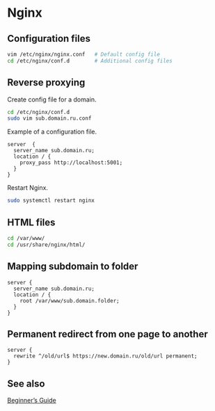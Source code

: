 # Nginx

## Configuration files

```sh
vim /etc/nginx/nginx.conf   # Default config file
cd /etc/nginx/conf.d        # Additional config files
```

## Reverse proxying

Create config file for a domain.

```sh
cd /etc/nginx/conf.d
sudo vim sub.domain.ru.conf
```

Example of a configuration file.

```text
server  {
  server_name sub.domain.ru;
  location / {
    proxy_pass http://localhost:5001;
  }
}
```

Restart Nginx.

```sh
sudo systemctl restart nginx
```

## HTML files

```sh
cd /var/www/
cd /usr/share/nginx/html/
```

## Mapping subdomain to folder

```text
server {
  server_name sub.domain.ru;
  location / {
    root /var/www/sub.domain.folder;
  }
}
```

## Permanent redirect from one page to another

```text
server {
  rewrite ^/old/url$ https://new.domain.ru/old/url permanent;
}

```

## See also

[Beginner’s Guide](http://nginx.org/en/docs/beginners_guide.html)
